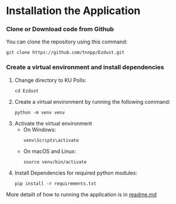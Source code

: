 # Installation the Application

### Clone or Download code from Github

You can clone the repository using this command:
   ``` 
   git clone https://github.com/tnnpp/Ezdust.git
   ```

### Create a virtual environment and install dependencies
1. Change directory to KU Polls:
   ``` 
   cd Ezdust
   ```
2. Create a virtual environment by running the following command:
   ``` 
   python -m venv venv
   ```
3. Activate the virtual environment
   * On Windows:
        ``` 
        venv\Scripts\activate
        ```
    * On macOS and Linux:
        ``` 
        source venv/bin/activate
        ```
4. Install Dependencies for required python modules:
    ``` 
    pip install -r requirements.txt
    ```

More detailt of how to running the application is in [readme.md](README.md)